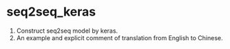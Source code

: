 # seq2seq_keras
1. Construct seq2seq model by keras.
2. An example and explicit comment of translation from English to Chinese.
